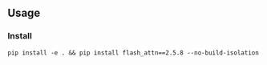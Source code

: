 ## Usage

### Install


```
pip install -e . && pip install flash_attn==2.5.8 --no-build-isolation
```
